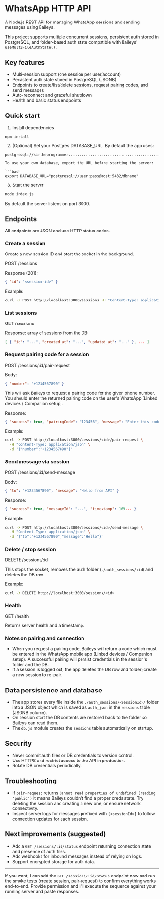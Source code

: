 # WhatsApp HTTP API

A Node.js REST API for managing WhatsApp sessions and sending messages using Baileys.

This project supports multiple concurrent sessions, persistent auth stored in PostgreSQL, and folder-based auth state compatible with Baileys' `useMultiFileAuthState()`.

## Key features

- Multi-session support (one session per user/account)
- Persistent auth state stored in PostgreSQL (JSONB)
- Endpoints to create/list/delete sessions, request pairing codes, and send messages
- Auto-reconnect and graceful shutdown
- Health and basic status endpoints

## Quick start

1. Install dependencies

```bash
npm install
```

2. (Optional) Set your Postgres DATABASE_URL. By default the app uses:

```
postgresql://sirtheprogrammer.....................................................................

To use your own database, export the URL before starting the server:

```bash
export DATABASE_URL="postgresql://user:pass@host:5432/dbname"
```

3. Start the server

```bash
node index.js
```

By default the server listens on port 3000.

## Endpoints

All endpoints are JSON and use HTTP status codes.

### Create a session

Create a new session ID and start the socket in the background.

POST /sessions

Response (201):

```json
{ "id": "<session-id>" }
```

Example:

```bash
curl -X POST http://localhost:3000/sessions -H "Content-Type: application/json"
```

### List sessions

GET /sessions

Response: array of sessions from the DB:

```json
[ { "id": "...", "created_at": "...", "updated_at": "..." }, ... ]
```

### Request pairing code for a session

POST /sessions/:id/pair-request

Body:

```json
{ "number": "+1234567890" }
```

This will ask Baileys to request a pairing code for the given phone number. You should enter the returned pairing code on the user's WhatsApp (Linked devices / Companion setup).

Response:

```json
{ "success": true, "pairingCode": "123456", "message": "Enter this code in WhatsApp to pair your device" }
```

Example:

```bash
curl -X POST http://localhost:3000/sessions/<id>/pair-request \
  -H "Content-Type: application/json" \
  -d '{"number":"+1234567890"}'
```

### Send message via session

POST /sessions/:id/send-message

Body:

```json
{ "to": "+1234567890", "message": "Hello from API" }
```

Response:

```json
{ "success": true, "messageId": "...", "timestamp": 169... }
```

Example:

```bash
curl -X POST http://localhost:3000/sessions/<id>/send-message \
  -H "Content-Type: application/json" \
  -d '{"to":"+1234567890","message":"Hello"}'
```

### Delete / stop session

DELETE /sessions/:id

This stops the socket, removes the auth folder (`./auth_sessions/:id`) and deletes the DB row.

Example:

```bash
curl -X DELETE http://localhost:3000/sessions/<id>
```

### Health

GET /health

Returns server health and a timestamp.

### Notes on pairing and connection

- When you request a pairing code, Baileys will return a code which must be entered in the WhatsApp mobile app (Linked devices / Companion setup). A successful pairing will persist credentials in the session's folder and the DB.
- If a session is logged out, the app deletes the DB row and folder; create a new session to re-pair.

## Data persistence and database

- The app stores every file inside the `./auth_sessions/<sessionId>/` folder into a JSON object which is saved as `auth_json` in the `sessions` table (JSONB column).
- On session start the DB contents are restored back to the folder so Baileys can read them.
- The `db.js` module creates the `sessions` table automatically on startup.

## Security

- Never commit auth files or DB credentials to version control.
- Use HTTPS and restrict access to the API in production.
- Rotate DB credentials periodically.

## Troubleshooting

- If `pair-request` returns `Cannot read properties of undefined (reading 'public')` it means Baileys couldn't find a proper creds state. Try deleting the session and creating a new one, or ensure network connectivity.
- Inspect server logs for messages prefixed with `[<sessionId>]` to follow connection updates for each session.

## Next improvements (suggested)

- Add a `GET /sessions/:id/status` endpoint returning connection state and presence of auth files.
- Add webhooks for inbound messages instead of relying on logs.
- Support encrypted storage for auth data.

---

If you want, I can add the `GET /sessions/:id/status` endpoint now and run the smoke tests (create session, pair-request) to confirm everything works end-to-end. Provide permission and I'll execute the sequence against your running server and paste responses.
